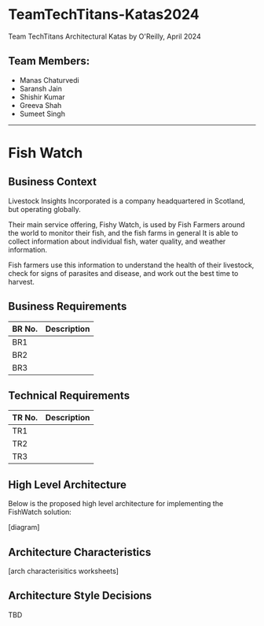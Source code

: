 # TeamTechTitans-Katas2024

Team TechTitans Architectural Katas by O'Reilly, April 2024

## Team Members:
- Manas Chaturvedi
- Saransh Jain
- Shishir Kumar
- Greeva Shah
- Sumeet Singh

---

# Fish Watch

## Business Context
Livestock Insights Incorporated is a company headquartered in Scotland, but
operating globally.

Their main service offering, Fishy Watch, is used by Fish Farmers around the world to monitor their fish, and the fish farms in general
It is able to collect information about individual fish, water quality, and weather information.

Fish farmers use this information to understand the health of their livestock, check for signs of parasites and disease, and work out the best time to harvest.

## Business Requirements
| BR No.        | Description |
| ------------- |:-------------:|
| BR1      |  |
| BR2      |       |
| BR3 |       |

## Technical Requirements
| TR No.        | Description |
| ------------- |:-------------:|
| TR1      |  |
| TR2      |       |
| TR3 |       |

## High Level Architecture
Below is the proposed high level architecture for implementing the FishWatch solution:

[diagram]

## Architecture Characteristics

[arch characterisitics worksheets]

## Architecture Style Decisions

TBD





